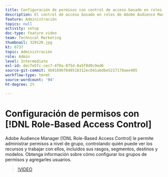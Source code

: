 ```yaml
---
title: Configuración de permisos con control de acceso basado en roles
description: El control de acceso basado en roles de Adobe Audience Manager le permite administrar permisos a nivel de grupo, controlando quién ve los recursos y trabaja con ellos, incluidos sus rasgos, segmentos, destinos y modelos. Obtenga información sobre cómo configurar los grupos de permisos y agregarles usuarios.
feature: Administración
topics: null
activity: setup
doc-type: feature video
team: Technical Marketing
thumbnail: 329120.jpg
kt: 6737
topic: Administración
role: Admin
level: Intermediate
exl-id: decfe5fc-cec7-4f0a-875d-8a5f8d9c9ed6
source-git-commit: 4b91696f840518312ec041abdbe5217178aee405
workflow-type: tm+mt
source-wordcount: '94'
ht-degree: 2%

---
```


# Configuración de permisos con [!DNL Role-Based Access Control]

Adobe Audience Manager [!DNL Role-Based Access Control] le permite administrar permisos a nivel de grupo, controlando quién puede ver los recursos y trabajar con ellos, incluidos sus rasgos, segmentos, destinos y modelos. Obtenga información sobre cómo configurar los grupos de permisos y agregarles usuarios.

>[!VIDEO](https://video.tv.adobe.com/v/329120/?quality=12&learn=on)
